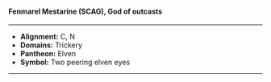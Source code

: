 #### Fenmarel Mestarine (SCAG), God of outcasts
___

- **Alignment:** C, N
- **Domains:** Trickery
- **Pantheon:** Elven
- **Symbol:** Two peering elven eyes
___
